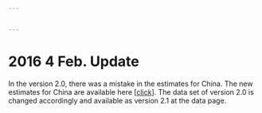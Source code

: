 ```yaml
---


---
```


<h1 id="feb.-update">2016 4 Feb. Update</h1>
<p>In the version 2.0, there was a mistake in the estimates for China. The new estimates for China are available here [<a href="http://barrolee.com/data/BL_v2.1/China_revised_v2.1.xlsx">click</a>]. The data set of version 2.0 is changed accordingly and available as version 2.1 at the data page.</p>

